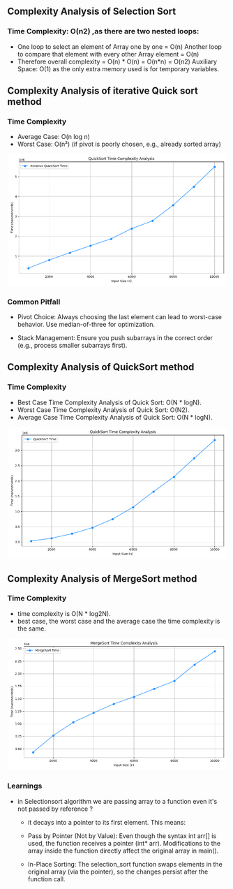 ## Complexity Analysis of Selection Sort
### Time Complexity: O(n2) ,as there are two nested loops:

- One loop to select an element of Array one by one = O(n)
Another loop to compare that element with every other Array element = O(n)
- Therefore overall complexity = O(n) * O(n) = O(n*n) = O(n2)
Auxiliary Space: O(1) as the only extra memory used is for temporary variables.


## Complexity Analysis of iterative Quick sort method
### Time Complexity
- Average Case: O(n log n)
- Worst Case: O(n²) (if pivot is poorly chosen, e.g., already sorted array)

![Alt text](../plot/csv/iterative_quicksort.png) 

### Common Pitfall 
- Pivot Choice: Always choosing the last element can lead to worst-case behavior. Use median-of-three for optimization.

- Stack Management: Ensure you push subarrays in the correct order (e.g., process smaller subarrays first).


## Complexity Analysis of QuickSort method

### Time Complexity
- Best Case Time Complexity Analysis of Quick Sort: O(N * logN).
- Worst Case Time Complexity Analysis of Quick Sort: O(N2).
- Average Case Time Complexity Analysis of Quick Sort: O(N * logN).

![Alt text](../plot/csv/quicksort_plot.png)

## Complexity Analysis of MergeSort method

### Time Complexity
-  time complexity is O(N * log2N).
- best case, the worst case and the average case the time complexity is the same.

![Alt text](../plot/csv/mergesort.png)
















### Learnings

- in Selectionsort algorithm we are passing array to a function even it's not passed by reference ?
  - it decays into a pointer to its first element. This means:
   - Pass by Pointer (Not by Value):
     Even though the syntax int arr[] is used, the function receives a pointer (int* arr). Modifications to the array inside the   function directly affect the original array in main().

   - In-Place Sorting:
     The selection_sort function swaps elements in the original array (via the pointer), so the changes persist after the function call.
